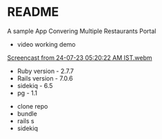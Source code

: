 # README

A sample App Convering Multiple Restaurants Portal

- video working demo

[Screencast from 24-07-23 05:20:22 AM IST.webm](https://github.com/ganeshchothve/restaurants_portal/assets/84216414/52beff1a-3357-4a3e-b065-7c443a6b7b55)


* Ruby version - 2.7.7
* Rails version - 7.0.6
* sidekiq - 6.5
* pg - 1.1

- clone repo
- bundle
- rails s
- sidekiq
  
